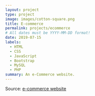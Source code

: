 ```yaml
---
layout: project
type: project
image: images/cotton-square.png
title: E-commerce
permalink: projects/ecommerce
# All dates must be YYYY-MM-DD format!
date: 2019-07-15
labels:
  - HTML
  - CSS
  - JavaScript
  - Bootstrap
  - MySQL
  - PHP
summary: An e-Commerce website.
---
```




Source: <a href="https://github.com/kkjaseem/ecommerce-web"><i class="large github icon "></i>e-commerce website</a>

